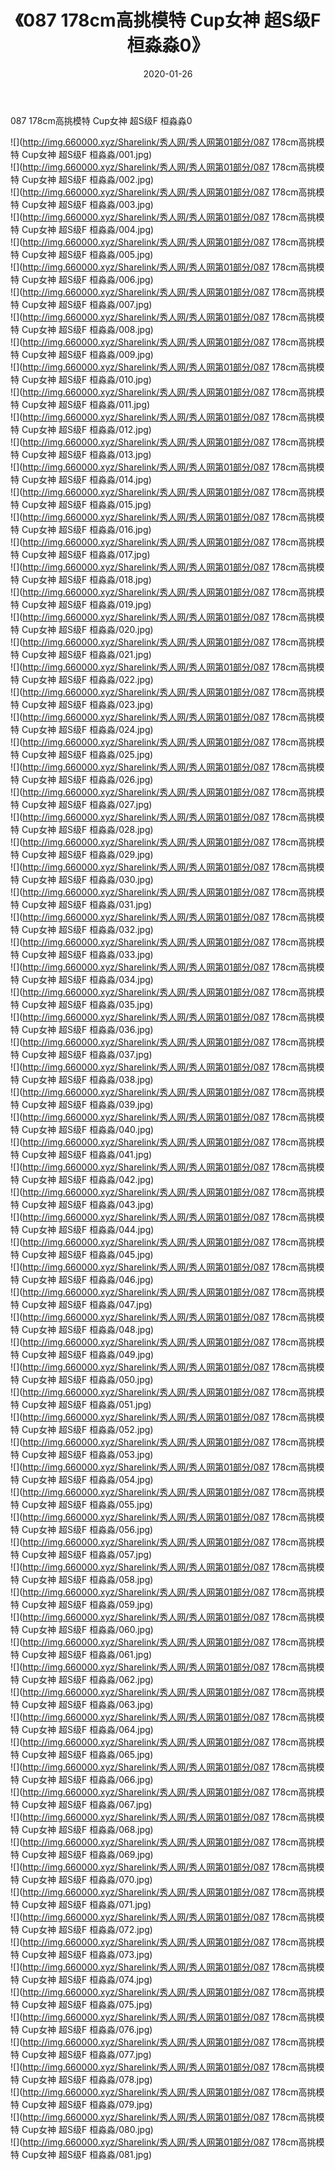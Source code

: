 ﻿---
layout: post
title:  《087 178cm高挑模特 Cup女神 超S级F 桓淼淼0》
date:   2020-01-26
img: http://img.660000.xyz/Sharelink/秀人网/秀人网第01部分/087 178cm高挑模特 Cup女神 超S级F 桓淼淼0/000.jpg
categories: [美女, 清纯, 唯美]
---

087 178cm高挑模特 Cup女神 超S级F 桓淼淼0

  ![](http://img.660000.xyz/Sharelink/秀人网/秀人网第01部分/087 178cm高挑模特 Cup女神 超S级F 桓淼淼/001.jpg) <br> ![](http://img.660000.xyz/Sharelink/秀人网/秀人网第01部分/087 178cm高挑模特 Cup女神 超S级F 桓淼淼/002.jpg) <br> ![](http://img.660000.xyz/Sharelink/秀人网/秀人网第01部分/087 178cm高挑模特 Cup女神 超S级F 桓淼淼/003.jpg) <br> ![](http://img.660000.xyz/Sharelink/秀人网/秀人网第01部分/087 178cm高挑模特 Cup女神 超S级F 桓淼淼/004.jpg) <br> ![](http://img.660000.xyz/Sharelink/秀人网/秀人网第01部分/087 178cm高挑模特 Cup女神 超S级F 桓淼淼/005.jpg) <br> ![](http://img.660000.xyz/Sharelink/秀人网/秀人网第01部分/087 178cm高挑模特 Cup女神 超S级F 桓淼淼/006.jpg) <br> ![](http://img.660000.xyz/Sharelink/秀人网/秀人网第01部分/087 178cm高挑模特 Cup女神 超S级F 桓淼淼/007.jpg) <br> ![](http://img.660000.xyz/Sharelink/秀人网/秀人网第01部分/087 178cm高挑模特 Cup女神 超S级F 桓淼淼/008.jpg) <br> ![](http://img.660000.xyz/Sharelink/秀人网/秀人网第01部分/087 178cm高挑模特 Cup女神 超S级F 桓淼淼/009.jpg) <br> ![](http://img.660000.xyz/Sharelink/秀人网/秀人网第01部分/087 178cm高挑模特 Cup女神 超S级F 桓淼淼/010.jpg) <br> ![](http://img.660000.xyz/Sharelink/秀人网/秀人网第01部分/087 178cm高挑模特 Cup女神 超S级F 桓淼淼/011.jpg) <br> ![](http://img.660000.xyz/Sharelink/秀人网/秀人网第01部分/087 178cm高挑模特 Cup女神 超S级F 桓淼淼/012.jpg) <br> ![](http://img.660000.xyz/Sharelink/秀人网/秀人网第01部分/087 178cm高挑模特 Cup女神 超S级F 桓淼淼/013.jpg) <br> ![](http://img.660000.xyz/Sharelink/秀人网/秀人网第01部分/087 178cm高挑模特 Cup女神 超S级F 桓淼淼/014.jpg) <br> ![](http://img.660000.xyz/Sharelink/秀人网/秀人网第01部分/087 178cm高挑模特 Cup女神 超S级F 桓淼淼/015.jpg) <br> ![](http://img.660000.xyz/Sharelink/秀人网/秀人网第01部分/087 178cm高挑模特 Cup女神 超S级F 桓淼淼/016.jpg) <br> ![](http://img.660000.xyz/Sharelink/秀人网/秀人网第01部分/087 178cm高挑模特 Cup女神 超S级F 桓淼淼/017.jpg) <br> ![](http://img.660000.xyz/Sharelink/秀人网/秀人网第01部分/087 178cm高挑模特 Cup女神 超S级F 桓淼淼/018.jpg) <br> ![](http://img.660000.xyz/Sharelink/秀人网/秀人网第01部分/087 178cm高挑模特 Cup女神 超S级F 桓淼淼/019.jpg) <br> ![](http://img.660000.xyz/Sharelink/秀人网/秀人网第01部分/087 178cm高挑模特 Cup女神 超S级F 桓淼淼/020.jpg) <br> ![](http://img.660000.xyz/Sharelink/秀人网/秀人网第01部分/087 178cm高挑模特 Cup女神 超S级F 桓淼淼/021.jpg) <br> ![](http://img.660000.xyz/Sharelink/秀人网/秀人网第01部分/087 178cm高挑模特 Cup女神 超S级F 桓淼淼/022.jpg) <br> ![](http://img.660000.xyz/Sharelink/秀人网/秀人网第01部分/087 178cm高挑模特 Cup女神 超S级F 桓淼淼/023.jpg) <br> ![](http://img.660000.xyz/Sharelink/秀人网/秀人网第01部分/087 178cm高挑模特 Cup女神 超S级F 桓淼淼/024.jpg) <br> ![](http://img.660000.xyz/Sharelink/秀人网/秀人网第01部分/087 178cm高挑模特 Cup女神 超S级F 桓淼淼/025.jpg) <br> ![](http://img.660000.xyz/Sharelink/秀人网/秀人网第01部分/087 178cm高挑模特 Cup女神 超S级F 桓淼淼/026.jpg) <br> ![](http://img.660000.xyz/Sharelink/秀人网/秀人网第01部分/087 178cm高挑模特 Cup女神 超S级F 桓淼淼/027.jpg) <br> ![](http://img.660000.xyz/Sharelink/秀人网/秀人网第01部分/087 178cm高挑模特 Cup女神 超S级F 桓淼淼/028.jpg) <br> ![](http://img.660000.xyz/Sharelink/秀人网/秀人网第01部分/087 178cm高挑模特 Cup女神 超S级F 桓淼淼/029.jpg) <br> ![](http://img.660000.xyz/Sharelink/秀人网/秀人网第01部分/087 178cm高挑模特 Cup女神 超S级F 桓淼淼/030.jpg) <br> ![](http://img.660000.xyz/Sharelink/秀人网/秀人网第01部分/087 178cm高挑模特 Cup女神 超S级F 桓淼淼/031.jpg) <br> ![](http://img.660000.xyz/Sharelink/秀人网/秀人网第01部分/087 178cm高挑模特 Cup女神 超S级F 桓淼淼/032.jpg) <br> ![](http://img.660000.xyz/Sharelink/秀人网/秀人网第01部分/087 178cm高挑模特 Cup女神 超S级F 桓淼淼/033.jpg) <br> ![](http://img.660000.xyz/Sharelink/秀人网/秀人网第01部分/087 178cm高挑模特 Cup女神 超S级F 桓淼淼/034.jpg) <br> ![](http://img.660000.xyz/Sharelink/秀人网/秀人网第01部分/087 178cm高挑模特 Cup女神 超S级F 桓淼淼/035.jpg) <br> ![](http://img.660000.xyz/Sharelink/秀人网/秀人网第01部分/087 178cm高挑模特 Cup女神 超S级F 桓淼淼/036.jpg) <br> ![](http://img.660000.xyz/Sharelink/秀人网/秀人网第01部分/087 178cm高挑模特 Cup女神 超S级F 桓淼淼/037.jpg) <br> ![](http://img.660000.xyz/Sharelink/秀人网/秀人网第01部分/087 178cm高挑模特 Cup女神 超S级F 桓淼淼/038.jpg) <br> ![](http://img.660000.xyz/Sharelink/秀人网/秀人网第01部分/087 178cm高挑模特 Cup女神 超S级F 桓淼淼/039.jpg) <br> ![](http://img.660000.xyz/Sharelink/秀人网/秀人网第01部分/087 178cm高挑模特 Cup女神 超S级F 桓淼淼/040.jpg) <br> ![](http://img.660000.xyz/Sharelink/秀人网/秀人网第01部分/087 178cm高挑模特 Cup女神 超S级F 桓淼淼/041.jpg) <br> ![](http://img.660000.xyz/Sharelink/秀人网/秀人网第01部分/087 178cm高挑模特 Cup女神 超S级F 桓淼淼/042.jpg) <br> ![](http://img.660000.xyz/Sharelink/秀人网/秀人网第01部分/087 178cm高挑模特 Cup女神 超S级F 桓淼淼/043.jpg) <br> ![](http://img.660000.xyz/Sharelink/秀人网/秀人网第01部分/087 178cm高挑模特 Cup女神 超S级F 桓淼淼/044.jpg) <br> ![](http://img.660000.xyz/Sharelink/秀人网/秀人网第01部分/087 178cm高挑模特 Cup女神 超S级F 桓淼淼/045.jpg) <br> ![](http://img.660000.xyz/Sharelink/秀人网/秀人网第01部分/087 178cm高挑模特 Cup女神 超S级F 桓淼淼/046.jpg) <br> ![](http://img.660000.xyz/Sharelink/秀人网/秀人网第01部分/087 178cm高挑模特 Cup女神 超S级F 桓淼淼/047.jpg) <br> ![](http://img.660000.xyz/Sharelink/秀人网/秀人网第01部分/087 178cm高挑模特 Cup女神 超S级F 桓淼淼/048.jpg) <br> ![](http://img.660000.xyz/Sharelink/秀人网/秀人网第01部分/087 178cm高挑模特 Cup女神 超S级F 桓淼淼/049.jpg) <br> ![](http://img.660000.xyz/Sharelink/秀人网/秀人网第01部分/087 178cm高挑模特 Cup女神 超S级F 桓淼淼/050.jpg) <br> ![](http://img.660000.xyz/Sharelink/秀人网/秀人网第01部分/087 178cm高挑模特 Cup女神 超S级F 桓淼淼/051.jpg) <br> ![](http://img.660000.xyz/Sharelink/秀人网/秀人网第01部分/087 178cm高挑模特 Cup女神 超S级F 桓淼淼/052.jpg) <br> ![](http://img.660000.xyz/Sharelink/秀人网/秀人网第01部分/087 178cm高挑模特 Cup女神 超S级F 桓淼淼/053.jpg) <br> ![](http://img.660000.xyz/Sharelink/秀人网/秀人网第01部分/087 178cm高挑模特 Cup女神 超S级F 桓淼淼/054.jpg) <br> ![](http://img.660000.xyz/Sharelink/秀人网/秀人网第01部分/087 178cm高挑模特 Cup女神 超S级F 桓淼淼/055.jpg) <br> ![](http://img.660000.xyz/Sharelink/秀人网/秀人网第01部分/087 178cm高挑模特 Cup女神 超S级F 桓淼淼/056.jpg) <br> ![](http://img.660000.xyz/Sharelink/秀人网/秀人网第01部分/087 178cm高挑模特 Cup女神 超S级F 桓淼淼/057.jpg) <br> ![](http://img.660000.xyz/Sharelink/秀人网/秀人网第01部分/087 178cm高挑模特 Cup女神 超S级F 桓淼淼/058.jpg) <br> ![](http://img.660000.xyz/Sharelink/秀人网/秀人网第01部分/087 178cm高挑模特 Cup女神 超S级F 桓淼淼/059.jpg) <br> ![](http://img.660000.xyz/Sharelink/秀人网/秀人网第01部分/087 178cm高挑模特 Cup女神 超S级F 桓淼淼/060.jpg) <br> ![](http://img.660000.xyz/Sharelink/秀人网/秀人网第01部分/087 178cm高挑模特 Cup女神 超S级F 桓淼淼/061.jpg) <br> ![](http://img.660000.xyz/Sharelink/秀人网/秀人网第01部分/087 178cm高挑模特 Cup女神 超S级F 桓淼淼/062.jpg) <br> ![](http://img.660000.xyz/Sharelink/秀人网/秀人网第01部分/087 178cm高挑模特 Cup女神 超S级F 桓淼淼/063.jpg) <br> ![](http://img.660000.xyz/Sharelink/秀人网/秀人网第01部分/087 178cm高挑模特 Cup女神 超S级F 桓淼淼/064.jpg) <br> ![](http://img.660000.xyz/Sharelink/秀人网/秀人网第01部分/087 178cm高挑模特 Cup女神 超S级F 桓淼淼/065.jpg) <br> ![](http://img.660000.xyz/Sharelink/秀人网/秀人网第01部分/087 178cm高挑模特 Cup女神 超S级F 桓淼淼/066.jpg) <br> ![](http://img.660000.xyz/Sharelink/秀人网/秀人网第01部分/087 178cm高挑模特 Cup女神 超S级F 桓淼淼/067.jpg) <br> ![](http://img.660000.xyz/Sharelink/秀人网/秀人网第01部分/087 178cm高挑模特 Cup女神 超S级F 桓淼淼/068.jpg) <br> ![](http://img.660000.xyz/Sharelink/秀人网/秀人网第01部分/087 178cm高挑模特 Cup女神 超S级F 桓淼淼/069.jpg) <br> ![](http://img.660000.xyz/Sharelink/秀人网/秀人网第01部分/087 178cm高挑模特 Cup女神 超S级F 桓淼淼/070.jpg) <br> ![](http://img.660000.xyz/Sharelink/秀人网/秀人网第01部分/087 178cm高挑模特 Cup女神 超S级F 桓淼淼/071.jpg) <br> ![](http://img.660000.xyz/Sharelink/秀人网/秀人网第01部分/087 178cm高挑模特 Cup女神 超S级F 桓淼淼/072.jpg) <br> ![](http://img.660000.xyz/Sharelink/秀人网/秀人网第01部分/087 178cm高挑模特 Cup女神 超S级F 桓淼淼/073.jpg) <br> ![](http://img.660000.xyz/Sharelink/秀人网/秀人网第01部分/087 178cm高挑模特 Cup女神 超S级F 桓淼淼/074.jpg) <br> ![](http://img.660000.xyz/Sharelink/秀人网/秀人网第01部分/087 178cm高挑模特 Cup女神 超S级F 桓淼淼/075.jpg) <br> ![](http://img.660000.xyz/Sharelink/秀人网/秀人网第01部分/087 178cm高挑模特 Cup女神 超S级F 桓淼淼/076.jpg) <br> ![](http://img.660000.xyz/Sharelink/秀人网/秀人网第01部分/087 178cm高挑模特 Cup女神 超S级F 桓淼淼/077.jpg) <br> ![](http://img.660000.xyz/Sharelink/秀人网/秀人网第01部分/087 178cm高挑模特 Cup女神 超S级F 桓淼淼/078.jpg) <br> ![](http://img.660000.xyz/Sharelink/秀人网/秀人网第01部分/087 178cm高挑模特 Cup女神 超S级F 桓淼淼/079.jpg) <br> ![](http://img.660000.xyz/Sharelink/秀人网/秀人网第01部分/087 178cm高挑模特 Cup女神 超S级F 桓淼淼/080.jpg) <br> ![](http://img.660000.xyz/Sharelink/秀人网/秀人网第01部分/087 178cm高挑模特 Cup女神 超S级F 桓淼淼/081.jpg) <br>